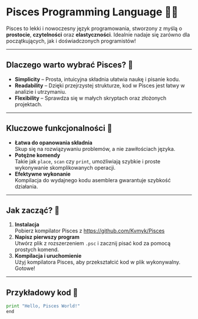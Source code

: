 # Pisces Programming Language 🌊✨

Pisces to lekki i nowoczesny język programowania, stworzony z myślą o **prostocie**, **czytelności** oraz **elastyczności**. Idealnie nadaje się zarówno dla początkujących, jak i doświadczonych programistów!

---

## Dlaczego warto wybrać Pisces? 🤔

- **Simplicity** – Prosta, intuicyjna składnia ułatwia naukę i pisanie kodu.
- **Readability** – Dzięki przejrzystej strukturze, kod w Pisces jest łatwy w analizie i utrzymaniu.
- **Flexibility** – Sprawdza się w małych skryptach oraz złożonych projektach.

---

## Kluczowe funkcjonalności 🔑

- **Łatwa do opanowania składnia**  
  Skup się na rozwiązywaniu problemów, a nie zawiłościach języka.
- **Potężne komendy**  
  Takie jak `place`, `scan` czy `print`, umożliwiają szybkie i proste wykonywanie skomplikowanych operacji.
- **Efektywne wykonanie**  
  Kompilacja do wydajnego kodu asemblera gwarantuje szybkość działania.

---

## Jak zacząć? 🚀

1. **Instalacja**  
   Pobierz kompilator Pisces z https://github.com/Kvmyk/Pisces
2. **Napisz pierwszy program**  
   Utwórz plik z rozszerzeniem `.psc` i zacznij pisać kod za pomocą prostych komend.
3. **Kompilacja i uruchomienie**  
   Użyj kompilatora Pisces, aby przekształcić kod w plik wykonywalny. Gotowe!

---

## Przykładowy kod 📝

```python
print "Hello, Pisces World!"
end
